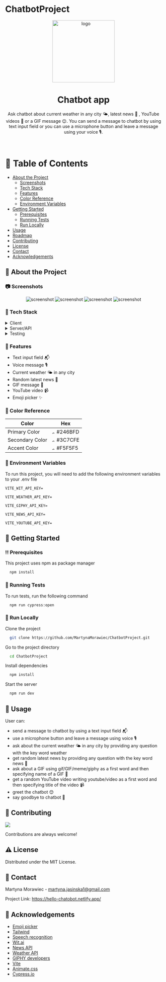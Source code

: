 # ChatbotProject

<div align="center">
  <img src="./src/assets/botSmile.png" alt="logo" width="200" height="auto" />
  <h1>Chatbot app</h1>
  
  <p>
      Ask chatbot about current weather in any city 🌤, latest news 📰 , YouTube videos 🎥 or a GIF message 😉. You can send a message to chatbot by using text input field or you can use a microphone button and leave a message using your voice 🎙.
  </p> 
</div>

<br />

<!-- Table of Contents -->

# :notebook_with_decorative_cover: Table of Contents

- [About the Project](#star2-about-the-project)
  - [Screenshots](#camera-screenshots)
  - [Tech Stack](#space_invader-tech-stack)
  - [Features](#dart-features)
  - [Color Reference](#art-color-reference)
  - [Environment Variables](#key-environment-variables)
- [Getting Started](#toolbox-getting-started)
  - [Prerequisites](#bangbang-prerequisites)
  - [Running Tests](#test_tube-running-tests)
  - [Run Locally](#running-run-locally)
- [Usage](#eyes-usage)
- [Roadmap](#compass-roadmap)
- [Contributing](#wave-contributing)
- [License](#warning-license)
- [Contact](#handshake-contact)
- [Acknowledgements](#gem-acknowledgements)

<!-- About the Project -->

## :star2: About the Project

<!-- Screenshots -->

### :camera: Screenshots

<div align="center"> 
  <img src="./src/assets/welcomePage.png" alt="screenshot"/>
  <img src="./src/assets/emoji.png" alt="screenshot" />
  <img src="./src/assets/messages.png" alt="screenshot" />
  <img src="./src/assets/messagesExample.png" alt="screenshot" />
</div>

<!-- TechStack -->

### :space_invader: Tech Stack

<details>
  <summary>Client</summary>
  <ul>
    <li><a href="https://reactjs.org/">React.js</a></li>
    <li><a href="https://tailwindcss.com/">TailwindCSS</a></li>
  </ul>
</details>

<details>
  <summary>Server/API</summary>
  <ul>
    <li><a href="https://developer.mozilla.org/en-US/docs/Web/API/Web_Speech_API">Web Speech API</a></li>
    <li><a href="https://wit.ai/">Wit.ai/</a></li>
    <li><a href="https://newsapi.org/">News API</a></li>
    <li><a href="https://www.weatherapi.com/">Weather API</a></li>
    <li><a href="https://developers.giphy.com/">GIPHY</a></li>
  </ul>
</details>

<details>
  <summary>Testing</summary>
  <ul>
    <li><a href="https://www.cypress.io/">Cypress.io</a></li>
  </ul>
</details>

<!-- Features -->

### :dart: Features

- Text input field 📬
- Voice message 🎙
- Current weather 🌤 in any city
- Random latest news 📰
- GIF message 🧸
- YouTube video 📹
- Emoji picker ✨

<!-- Color Reference -->

### :art: Color Reference

| Color           | Hex                                                                                     |
| --------------- | --------------------------------------------------------------------------------------- |
| Primary Color   | <img src="./src/assets/primary.png" alt="screenshot" width="10" height="10"/> #246BFD   |
| Secondary Color | <img src="./src/assets/secondary.png" alt="screenshot" width="10" height="10"/> #3C7CFE |
| Accent Color    | <img src="./src/assets/accent.png" alt="screenshot" width="10" height="10"/> #F5F5F5    |

<!-- Env Variables -->

### :key: Environment Variables

To run this project, you will need to add the following environment variables to your .env file

`VITE_WIT_API_KEY=`

`VITE_WEATHER_API_KEY=`

`VITE_GIPHY_API_KEY=`

`VITE_NEWS_API_KEY=`

`VITE_YOUTUBE_API_KEY=`

<!-- Getting Started -->

## :toolbox: Getting Started

<!-- Prerequisites -->

### :bangbang: Prerequisites

This project uses npm as package manager

```bash
  npm install
```

<!-- Running Tests -->

### :test_tube: Running Tests

To run tests, run the following command

```bash
  npm run cypress:open
```

<!-- Run Locally -->

### :running: Run Locally

Clone the project

```bash
  git clone https://github.com/MartynaMorawiec/ChatbotProject.git
```

Go to the project directory

```bash
  cd ChatbotProject
```

Install dependencies

```bash
  npm install
```

Start the server

```bash
  npm run dev
```

<!-- Usage -->

## :eyes: Usage

User can:

- send a message to chatbot by using a text input field 📬
- use a microphone button and leave a message using voice 🎙
- ask about the current weather 🌤 in any city by providing any question with the key word weather
- get random latest news by providing any question with the key word news 📰
- ask about a GIF using gif/GIF/meme/giphy as a first word and then specifying name of a GIF 🧸
- get a random YouTube video writing youtube/video as a first word and then specifying title of the video 📹
- greet the chatbot 😊
- say goodbye to chatbot 👋

<!-- Contributing -->

## :wave: Contributing

<a href="https://github.com/Louis3797/awesome-readme-template/graphs/contributors">
  <img src="https://contrib.rocks/image?repo=Louis3797/awesome-readme-template" />
</a>

Contributions are always welcome!

<!-- License -->

## :warning: License

Distributed under the MIT License.

<!-- Contact -->

## :handshake: Contact

Martyna Morawiec - martyna.jasinska1@gmail.com

Project Link: https://hello-chatobot.netlify.app/

<!-- Acknowledgments -->

## :gem: Acknowledgements

- [Emoji picker](https://www.npmjs.com/package/emoji-picker-react)
- [Tailwind](https://tailwindcss.com/)
- [Speech recognition](https://www.npmjs.com/package/react-speech-recognition)
- [Wit.ai](https://wit.ai/)
- [News API](https://newsapi.org/)
- [Weather API](https://www.weatherapi.com/)
- [GIPHY developers](https://developers.giphy.com/)
- [Vite](https://vitejs.dev/)
- [Animate.css](https://animate.style/)
- [Cypress.io](https://www.cypress.io/)
